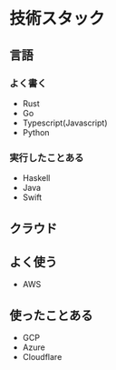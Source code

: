 # 技術スタック

## 言語

### よく書く

- Rust
- Go
- Typescript(Javascript)
- Python

### 実行したことある

- Haskell
- Java
- Swift

## クラウド

## よく使う

- AWS

## 使ったことある

- GCP
- Azure
- Cloudflare
